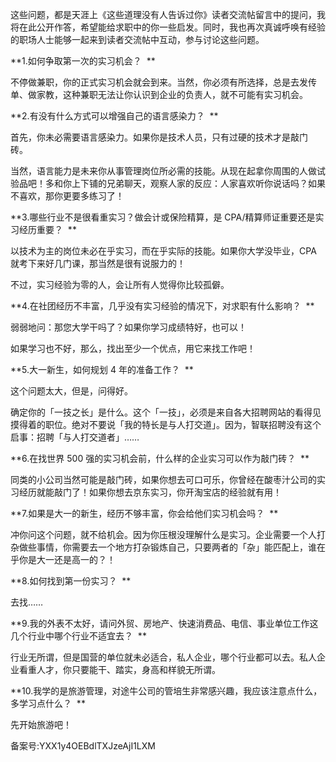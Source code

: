这些问题，都是天涯上《这些道理没有人告诉过你》读者交流帖留言中的提问，我将在此公开作答，希望能给求职中的你一些启发。同时，我也再次真诚呼唤有经验的职场人士能够一起来到读者交流帖中互动，参与讨论这些问题。 

**1.如何争取第一次的实习机会？  **

不停做兼职，你的正式实习机会就会到来。当然，你必须有所选择，总是去发传单、做家教，这种兼职无法让你认识到企业的负责人，就不可能有实习机会。 

**2.有没有什么方式可以增强自己的语言感染力？  **

首先，你未必需要语言感染力。如果你是技术人员，只有过硬的技术才是敲门砖。 

当然，语言能力是未来你从事管理岗位所必需的技能。从现在起拿你周围的人做试验品吧！多和你上下铺的兄弟聊天，观察人家的反应：人家喜欢听你说话吗？如果不喜欢，那你更要多练习了！ 

**3.哪些行业不是很看重实习？做会计或保险精算，是 CPA/精算师证重要还是实习经历重要？  **

以技术为主的岗位未必在乎实习，而在乎实际的技能。如果你大学没毕业，CPA 就考下来好几门课，那当然是很有说服力的！ 

不过，实习经验为零的人，会让所有人觉得你比较孤僻。 

**4.在社团经历不丰富，几乎没有实习经验的情况下，对求职有什么影响？  **

弱弱地问：那您大学干吗了？如果你学习成绩特好，也可以！ 

如果学习也不好，那么，找出至少一个优点，用它来找工作吧！ 

**5.大一新生，如何规划 4 年的准备工作？  **

这个问题太大，但是，问得好。 

确定你的「一技之长」是什么。这个「一技」，必须是来自各大招聘网站的看得见摸得着的职位。绝对不要说「我的特长是与人打交道」。因为，智联招聘没有这个启事：招聘「与人打交道者」…… 

**6.在找世界 500 强的实习机会前，什么样的企业实习可以作为敲门砖？  **

同类的小公司当然可能是敲门砖，如果你想去可口可乐，你曾经在酸枣汁公司的实习经历就能敲门了！如果你想去京东实习，你开淘宝店的经验就有用！ 

**7.如果是大一的新生，经历不够丰富，你会给他们实习机会吗？  **

冲你问这个问题，就不给机会。因为你压根没理解什么是实习。企业需要一个人打杂做些事情，你需要去一个地方打杂锻炼自己，只要两者的「杂」能匹配上，谁在乎你是大一还是高一的？！ 

**8.如何找到第一份实习？  **

去找…… 

**9.我的外表不太好，请问外贸、房地产、快速消费品、电信、事业单位工作这几个行业中哪个行业不适宜去？  **

行业无所谓，但是国营的单位就未必适合，私人企业，哪个行业都可以去。私人企业看重人才，你只要能干、踏实，身高和样貌无所谓。 

**10.我学的是旅游管理，对途牛公司的管培生非常感兴趣，我应该注意点什么，多学习点什么？  **

先开始旅游吧！ 

备案号:YXX1y4OEBdlTXJzeAjI1LXM